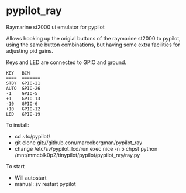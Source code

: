 # pypilot_ray
Raymarine st2000 ui emulator for pypilot

Allows hooking up the origial buttons of the raymarine st2000 to pypilot, using the same button combinations, but having some extra facilities for adjusting pid gains.

Keys and LED are connected to GPIO and ground.
```
KEY   BCM
====  =======
STBY  GPIO-21
AUTO  GPIO-26
-1    GPIO-5
+1    GPIO-13
-10   GPIO-6
+10   GPIO-12
LED   GPIO-19
```
To install:
- cd ~tc/pypilot/
- git clone git://github.com/marcobergman/pypilot_ray
- change /etc/sv/pypilot_lcd/run
      exec nice -n 5 chpst python /mnt/mmcblk0p2/tinypilot/pypilot/pypilot_ray/ray.py
      
To start
- Will autostart
- manual: sv restart pypilot
